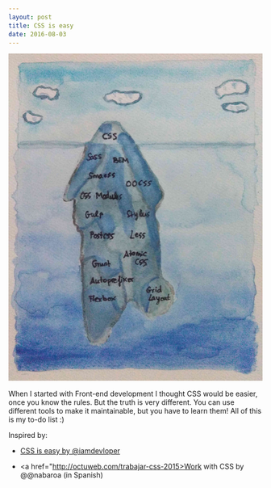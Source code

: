 ```yaml
---
layout: post
title: CSS is easy
date: 2016-08-03
---
```


<img src="../images/blog/iceberg_css.jpg" alt="iceberg CSS" />

When I started with Front-end development I thought CSS would be easier, once you know the rules. But the truth is very different. You can use different tools to make it maintainable, but you have to learn them! All of this is my to-do list :)

Inspired by:

- <a href="https://twitter.com/iamdevloper/status/753716544949981184?s=03">CSS is easy by @iamdevloper</a>

- <a href="http://octuweb.com/trabajar-css-2015>Work with CSS by @@nabaroa (in Spanish)</a>
